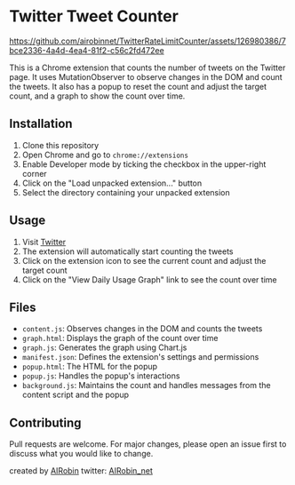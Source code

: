 # Twitter Tweet Counter



https://github.com/airobinnet/TwitterRateLimitCounter/assets/126980386/7bce2336-4a4d-4ea4-81f2-c56c2fd472ee



This is a Chrome extension that counts the number of tweets on the Twitter page. It uses MutationObserver to observe changes in the DOM and count the tweets. It also has a popup to reset the count and adjust the target count, and a graph to show the count over time.

## Installation

1. Clone this repository
2. Open Chrome and go to `chrome://extensions`
3. Enable Developer mode by ticking the checkbox in the upper-right corner
4. Click on the "Load unpacked extension..." button
5. Select the directory containing your unpacked extension

## Usage

1. Visit [Twitter](https://twitter.com/)
2. The extension will automatically start counting the tweets
3. Click on the extension icon to see the current count and adjust the target count
4. Click on the "View Daily Usage Graph" link to see the count over time

## Files

- `content.js`: Observes changes in the DOM and counts the tweets
- `graph.html`: Displays the graph of the count over time
- `graph.js`: Generates the graph using Chart.js
- `manifest.json`: Defines the extension's settings and permissions
- `popup.html`: The HTML for the popup
- `popup.js`: Handles the popup's interactions
- `background.js`: Maintains the count and handles messages from the content script and the popup

## Contributing

Pull requests are welcome. For major changes, please open an issue first to discuss what you would like to change.


created by [AIRobin](https://AIRobin.net/)
twitter: [AIRobin_net](hhttps://twitter.com/AIRobin_net)

